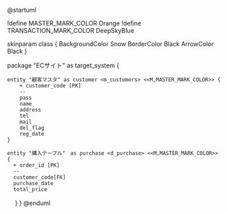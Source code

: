 @startuml

!define MASTER_MARK_COLOR Orange 
!define TRANSACTION_MARK_COLOR DeepSkyBlue

skinparam class {
    BackgroundColor Snow
    BorderColor Black
    ArrowColor Black
}

package "ECサイト" as target_system {
    
    entity "顧客マスタ" as customer <m_customers> <<M,MASTER_MARK_COLOR>> {
        + customer_code [PK]
        --
        pass
        name
        address
        tel
        mail
        del_flag
        reg_date
    }
    
    entity "購入テーブル"　as purchase <d_purchase> <<M,MASTER_MARK_COLOR>> {
      + order_id [PK]
      --
      customer_code[FK]
      purchase_date
      total_price
　  }
}
@enduml
